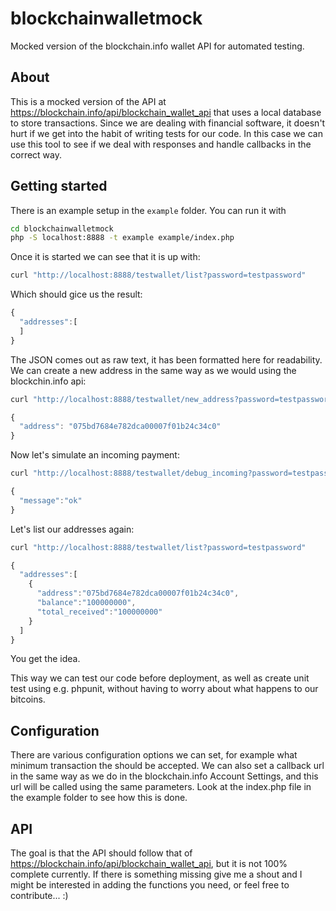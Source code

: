 blockchainwalletmock
====================

Mocked version of the blockchain.info wallet API for automated testing.

About
-----

This is a mocked version of the API at https://blockchain.info/api/blockchain_wallet_api that uses a local database to store transactions. Since we are dealing with financial software, it doesn't hurt if we get into the habit of writing tests for our code. In this case we can use this tool to see if we deal with responses and handle callbacks in the correct way.

Getting started
---------------

There is an example setup in the `example` folder. You can run it with

``` bash
cd blockchainwalletmock
php -S localhost:8888 -t example example/index.php
```

Once it is started we can see that it is up with:

``` bash
curl "http://localhost:8888/testwallet/list?password=testpassword"
```

Which should gice us the result:
``` javascript
{
  "addresses":[
  ]
}
```

The JSON comes out as raw text, it has been formatted here for readability. We can create a new address in the same way as we would using the blockchin.info api:

``` bash
curl "http://localhost:8888/testwallet/new_address?password=testpassword"
```
``` javascript
{
  "address": "075bd7684e782dca00007f01b24c34c0"
}
```

Now let's simulate an incoming payment:
``` bash
curl "http://localhost:8888/testwallet/debug_incoming?password=testpassword&address=075bd7684e782dca00007f01b24c34c0&amount=100000000"
```
``` javascript
{
  "message":"ok"
}
```

Let's list our addresses again:
```bash
curl "http://localhost:8888/testwallet/list?password=testpassword"
```
```javascript
{
  "addresses":[
    {
      "address":"075bd7684e782dca00007f01b24c34c0",
      "balance":"100000000",
      "total_received":"100000000"
    }
  ]
}
```

You get the idea.

This way we can test our code before deployment, as well as create unit test using e.g. phpunit, without having to worry about what happens to our bitcoins.

Configuration
-------------

There are various configuration options we can set, for example what minimum transaction the should be accepted. We can also set a callback url in the same way as we do in the blockchain.info Account Settings, and this url will be called using the same parameters. Look at the index.php file in the example folder to see how this is done.

API
---

The goal is that the API should follow that of https://blockchain.info/api/blockchain_wallet_api, but it is not 100% complete currently. If there is something missing give me a shout and I might be interested in adding the functions you need, or feel free to contribute... :)

